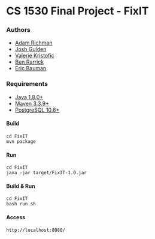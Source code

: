 # CS 1530 Final Project - FixIT


### Authors
* [Adam Richman](http://www.github.com/adamrichman1)
* [Josh Gulden](http://www.github.com/jdg78)
* [Valerie Kristofic](http://www.github.com/vak34)
* [Ben Rarrick](http://www.github.com/benrarrick)
* [Eric Bauman](http://www.github.com/ericbaumann)

### Requirements
* [Java 1.8.0+](http://www.oracle.com/technetwork/java/javase/downloads/jdk8-downloads-2133151.html)
* [Maven 3.3.9+](https://maven.apache.org/install.html)
* [PostgreSQL 10.6+](https://www.postgresql.org/download/)


#### Build
```
cd FixIT
mvn package
```

#### Run
```
cd FixIT
java -jar target/FixIT-1.0.jar
```

#### Build & Run
```
cd FixIT
bash run.sh
```

#### Access
```
http://localhost:8080/
```
